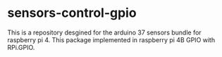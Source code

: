 # sensors-control-gpio
This is a repository desgined for the arduino 37 sensors bundle for raspberry pi 4. This package implemented in raspberry pi 4B GPIO with RPi.GPIO.
